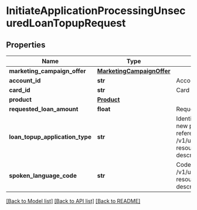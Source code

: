 # InitiateApplicationProcessingUnsecuredLoanTopupRequest

## Properties
Name | Type | Description | Notes
------------ | ------------- | ------------- | -------------
**marketing_campaign_offer** | [**MarketingCampaignOffer**](MarketingCampaignOffer.md) |  | [optional] 
**account_id** | **str** | Account number of customer in encrypted form. | [optional] 
**card_id** | **str** | Card number of customer in encrypted form. | [optional] 
**product** | [**Product**](Product.md) |  | [optional] 
**requested_loan_amount** | **float** | Requested loan amount | [optional] 
**loan_topup_application_type** | **str** | Identifies if application is for cross-sell application for new personal loan (PIL) or loan top-up. This is a reference data data field. Please use /v1/utilities/referenceData/{loanTopupApplicationType} resource to get valid value of this field with description. | 
**spoken_language_code** | **str** | Code for spoken language of applicant. Please use /v1/utilities/referenceData/{spokenLanguageCode} resource to get valid value of this field with description. | 

[[Back to Model list]](../README.md#documentation-for-models) [[Back to API list]](../README.md#documentation-for-api-endpoints) [[Back to README]](../README.md)

